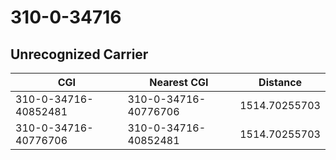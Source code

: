 # 310-0-34716
## Unrecognized Carrier


| CGI | Nearest CGI | Distance |
|-----|-------------|----------|
| 310-0-34716-40852481 | 310-0-34716-40776706 | 1514.70255703 |
| 310-0-34716-40776706 | 310-0-34716-40852481 | 1514.70255703 |

